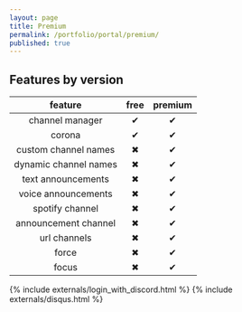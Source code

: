 ```yaml
---
layout: page
title: Premium
permalink: /portfolio/portal/premium/
published: true
---
```


<div class="page" markdown="1">

## Features by version

|        feature        | free | premium |
| :-------------------: | :--: | :-----: |
|    channel manager    |  ✔   |    ✔    |
|        corona         |  ✔   |    ✔    |
| custom channel names  |  ✖   |    ✔    |
| dynamic channel names |  ✖   |    ✔    |
|  text announcements   |  ✖   |    ✔    |
|  voice announcements  |  ✖   |    ✔    |
|    spotify channel    |  ✖   |    ✔    |
| announcement channel  |  ✖   |    ✔    |
|     url channels      |  ✖   |    ✔    |
|         force         |  ✖   |    ✔    |
|         focus         |  ✖   |    ✔    |

<div id="pricing_table"></div>

{% include externals/login_with_discord.html %}
{% include externals/disqus.html %}

</div>

<script type="text/javascript">
    const guilds = JSON.parse(sessionStorage.getItem('guilds'));
    const guilds_owner = guilds.filter(guild => guild.owner);

    let htmlGuilds = '';
    let htmlGuilds1 = '';
    let htmlGuilds2 = '';

    for(let i = 0; i < guilds_owner.length; i++) {
        htmlGuilds += `<div class="column"><input type="image" src="https://cdn.discordapp.com/icons/` +
            `${guilds_owner[i].id}/${guilds_owner[i].icon}.png" class="avatar" alt="avatar_img_alt" ` +
            `title="${guilds_owner[i].name}" onClick="selectGuild('${guilds_owner[i].id}', ` +
            `\`${guilds_owner[i].name}\`, '${3.99}', '${1}')"></div>`;

        htmlGuilds1 += `<div class="column"><input type="image" src="https://cdn.discordapp.com/icons/` +
            `${guilds_owner[i].id}/${guilds_owner[i].icon}.png" class="avatar" alt="avatar_img_alt" ` +
            `title="${guilds_owner[i].name}" onClick="selectGuild('${guilds_owner[i].id}', ` +
            `\`${guilds_owner[i].name}\`, '${20.99}', '${6}')"></div>`;

        htmlGuilds2 += `<div class="column"><input type="image" src="https://cdn.discordapp.com/icons/` +
            `${guilds_owner[i].id}/${guilds_owner[i].icon}.png" class="avatar" alt="avatar_img_alt" ` +
            `title="${guilds_owner[i].name}" onClick="selectGuild('${guilds_owner[i].id}', ` +
            `\`${guilds_owner[i].name}\`, '${29.99}', '${12}')"></div>`;
    }

    document.getElementById("pricing_table").innerHTML = `<h2>Pricing plans</h2><table>
        <tr><th>Duration (months)</th><th>Price $</th><th>Boost (your server)</th></tr>
        <tr><td>1 (one)</td><td>3.99 (3.99/month)</td><td id="one_month">` + 
        `<div id="one_month_pay"class="row">${htmlGuilds}</div></td></tr>
        <tr><td>6 (six)</td><td>20.99 (3.49/month)</td><td id="six_month">` + 
        `<div id="six_month_pay"class="row">${htmlGuilds1}</div></td></tr>
        <tr><td>12 (twelve)</td><td>29.99 (2.49/month)</td><td id="twelve_month">` + 
        `<div id="twelve_month_pay"class="row">${htmlGuilds2}</div></td></tr></table>`;
</script>
